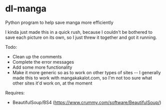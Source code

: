 # dl-manga
Python program to help save manga more efficiently

I kinda just made this in a quick rush, because I couldn't be bothered to save each picture on its own, so I just threw it together and got it running.

Todo:
- Clean up the comments
- Complete the error messages
- Add some more functionality
- Make it more generic so as to work on other types of sites -- I generally made this to work with mangakakalot.com, so I'm not too sure what other sites it'd work on, at the moment

Requires:
- BeautifulSoup/BS4 (https://www.crummy.com/software/BeautifulSoup/)
